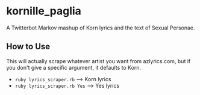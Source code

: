 # kornille_paglia
A Twitterbot Markov mashup of Korn lyrics and the text of Sexual Personae.

## How to Use
This will actually scrape whatever artist you want from azlyrics.com, but if you don't give a specific argument, it defaults to Korn.

- `ruby lyrics_scraper.rb` --> Korn lyrics
- `ruby lyrics_scraper.rb Yes` --> Yes lyrics
